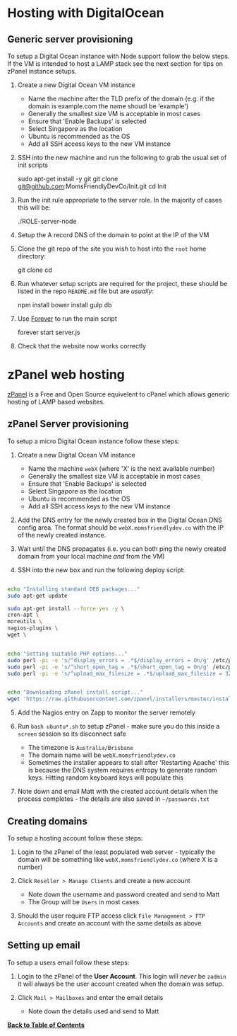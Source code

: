 Hosting with DigitalOcean
=========================

Generic server provisioning
---------------------------
To setup a Digital Ocean instance with Node support follow the below steps. If the VM is intended to host a LAMP stack see the next section for tips on zPanel instance setups.

1. Create a new Digital Ocean VM instance
	* Name the machine after the TLD prefix of the domain (e.g. if the domain is example.com the name shoudl be 'example')
	* Generally the smallest size VM is acceptable in most cases
	* Ensure that 'Enable Backups' is selected
	* Select Singapore as the location
	* Ubuntu is recommended as the OS
	* Add all SSH access keys to the new VM instance

2. SSH into the new machine and run the following to grab the usual set of init scripts

	sudo apt-get install -y git
	git clone git@github.com:MomsFriendlyDevCo/Init.git
	cd Init

3. Run the init rule appropriate to the server role. In the majority of cases this will be:

	./ROLE-server-node

4. Setup the A record DNS of the domain to point at the IP of the VM

5. Clone the git repo of the site you wish to host into the `root` home directory:

	git clone <repo>
	cd <repo-dir>

7. Run whatever setup scripts are required for the project, these should be listed in the repo `README.md` file but are *usually*:

	npm install
	bower install
	gulp db

6. Use [Forever](https://www.npmjs.com/package/forever) to run the main script

	forever start server.js

7. Check that the website now works correctly


zPanel web hosting
==================
[zPanel](http://www.zpanelcp.com) is a Free and Open Source equivelent to cPanel which allows generic hosting of LAMP based websites.


zPanel Server provisioning
--------------------------
To setup a micro Digital Ocean instance follow these steps:

1. Create a new Digital Ocean VM instance
	* Name the machine `webX` (where 'X' is the next available number)
	* Generally the smallest size VM is acceptable in most cases
	* Ensure that 'Enable Backups' is selected
	* Select Singapore as the location
	* Ubuntu is recommended as the OS
	* Add all SSH access keys to the new VM instance

2. Add the DNS entry for the newly created box in the Digital Ocean DNS config area. The format should be `webX.momsfriendlydev.co` with the IP of the newly created instance.

3. Wait until the DNS propagates (i.e. you can both ping the newly created domain from your local machine *and* from the VM)

4. SSH into the new box and run the following deploy script:

```bash

echo "Installing standard DEB packages..."
sudo apt-get update

sudo apt-get install --force-yes -y \
cron-apt \
moreutils \
nagios-plugins \
wget \


echo "Setting suitable PHP options..."
sudo perl -pi -e 's/^display_errors = .*$/display_errors = On/g' /etc/php5/apache2/php.ini
sudo perl -pi -e 's/^short_open_tag = .*$/short_open_tag = On/g' /etc/php5/apache2/php.ini
sudo perl -pi -e 's/^upload_max_filesize = .*$/upload_max_filesize = 32M/g' /etc/php5/apache2/php.ini


echo "Downloading zPanel install script..."
wget 'https://raw.githubusercontent.com/zpanel/installers/master/install/beta/Ubuntu-14_04-LTS/ubuntu-14.04-LTS-apache2.4.9-php5.5.14.sh'
```

5. Add the Nagios entry on Zapp to monitor the server remotely

6. Run `bash ubuntu*.sh` to setup zPanel - make sure you do this inside a `screen` session so its disconnect safe
	* The timezone is `Australia/Brisbane`
	* The domain name will be `webX.momsfriendlydev.co`
	* Sometimes the installer appears to stall after 'Restarting Apache' this is because the DNS system requires entropy to generate random keys. Hitting random keyboard keys will populate this

7. Note down and email Matt with the created account details when the process completes - the details are also saved in `~/passwords.txt`


Creating domains
----------------
To setup a hosting account follow these steps:

1. Login to the zPanel of the least populated web server - typically the domain will be something like `webX.momsfriendlydev.co` (where X is a number)

2. Click `Reseller > Manage Clients` and create a new account
	* Note down the username and password created and send to Matt
	* The Group will be `Users` in most cases

3. Should the user require FTP access click `File Management > FTP Accounts` and create an account with the same details as above


Setting up email
----------------
To setup a users email follow these steps:

1. Login to the zPanel of the **User Account**. This login will *never* be `zadmin` it will always be the user account created when the domain was setup.

2. Click `Mail > Mailboxes` and enter the email details
	* Note down the details used and send to Matt



**[Back to Table of Contents](README.md)**
